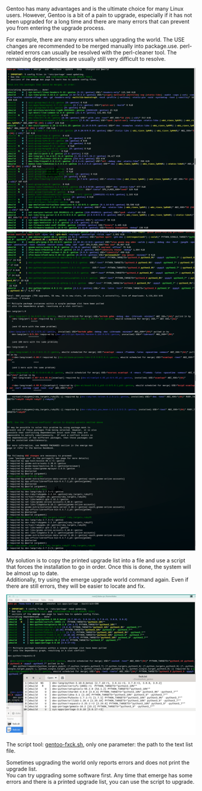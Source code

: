 Gentoo has many advantages and is the ultimate choice for many Linux users.
However, Gentoo is a bit of a pain to upgrade,
especially if it has not been upgraded for a long time and there are many errors that can prevent you from entering the upgrade process.

For example, there are many errors when upgrading the world. The USE changes are recommended to be merged manually into package.use.
perl-related errors can usually be resolved with the perl-cleaner tool.
The remaining dependencies are usually still very difficult to resolve.

<img src="world1.png" style="max-width:100%">

<img src="world2.png" style="max-width:100%">

<img src="world3.png" style="max-width:100%">


My solution is to copy the printed upgrade list into a file and use a script that forces the installation to go in order.
Once this is done, the system will be almost up to date.  
Additionally, try using the emerge upgrade world command again. Even if there are still errors, they will be easier to locate and fix.

<img src="copy-list.png" style="max-width:100%">

The script tool: [gentoo-fxck.sh](gentoo-fxck.sh), only one parameter: the path to the text list file.

Sometimes upgrading the world only reports errors and does not print the upgrade list.  
You can try upgrading some software first. Any time that emerge has some errors and there is a printed upgrade list, you can use the script to upgrade.

